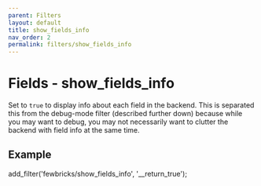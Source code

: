 ```yaml
---
parent: Filters
layout: default
title: show_fields_info
nav_order: 2
permalink: filters/show_fields_info
---
```


# Fields - show_fields_info

Set to `true` to display info about each field in the backend.
This is separated this from the debug-mode filter (described further down) because while you may want to debug, you
may not necessarily want to clutter the backend with field info at the same time.

## Example

add_filter('fewbricks/show_fields_info', '__return_true');
